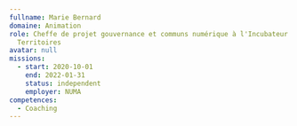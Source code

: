 ```yaml
---
fullname: Marie Bernard
domaine: Animation
role: Cheffe de projet gouvernance et communs numérique à l'Incubateur des
  Territoires
avatar: null
missions:
  - start: 2020-10-01
    end: 2022-01-31
    status: independent
    employer: NUMA
competences:
  - Coaching
---
```

